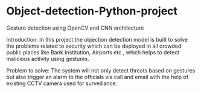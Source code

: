 # Object-detection-Python-project
Gesture detection using OpenCV and CNN architecture

Introduction:
In this project the objection detection model is built to solve the problems related to security
which can be deployed in all crowded public places like Bank Institution, Airports etc., which helps to detect malicious activity using gestures.


Problem to solve:
The system will not only detect threats based on gestures but also trigger an alarm to the officials via call and email
with the help of existing CCTV camera used for surveillance.



